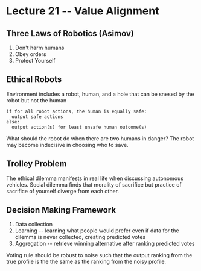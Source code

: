 # Lecture 21 -- Value Alignment
## Three Laws of Robotics (Asimov)
1. Don't harm humans
2. Obey orders
3. Protect Yourself

## Ethical Robots
Environment includes a robot, human, and a hole that can be snesed by the robot but not the human
```
if for all robot actions, the human is equally safe:
  output safe actions
else:
  output action(s) for least unsafe human outcome(s)
```
What should the robot do when there are two humans in danger? The robot may become indecisive in choosing who to save.

## Trolley Problem
The ethical dilemma manifests in real life when discussing autonomous vehicles. Social dilemma finds that morality of sacrifice but practice of sacrifice 
of yourself diverge from each other. 

## Decision Making Framework
1. Data collection
2. Learning -- learning what people would prefer even if data for the dilemma is never collected, creating predicted votes
3. Aggregation -- retrieve winning alternative after ranking predicted votes

Voting rule should be robust to noise such that the output ranking from the true profile is the the same as the ranking from the noisy profile.
